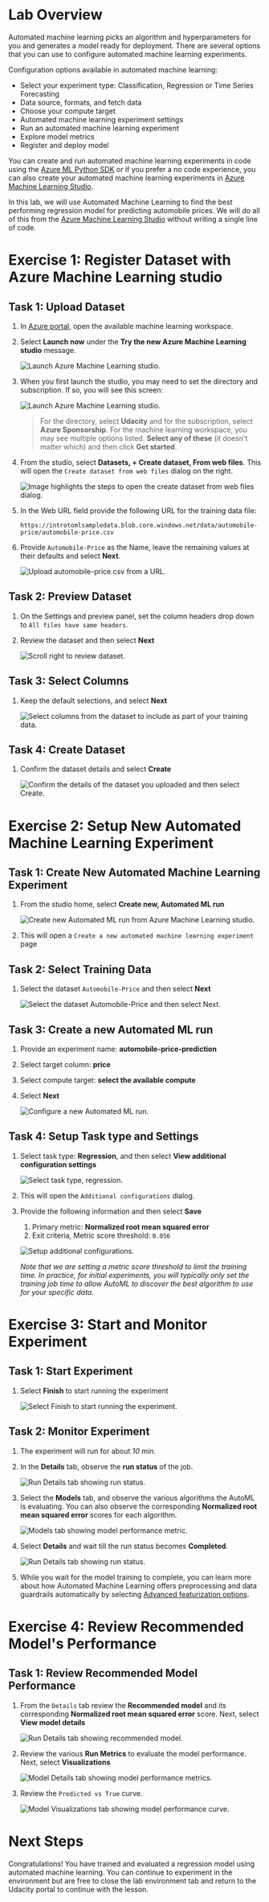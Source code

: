 # Lab Overview

Automated machine learning picks an algorithm and hyperparameters for you and generates a model ready for deployment. There are several options that you can use to configure automated machine learning experiments.

Configuration options available in automated machine learning:

- Select your experiment type: Classification, Regression or Time Series Forecasting
- Data source, formats, and fetch data
- Choose your compute target
- Automated machine learning experiment settings
- Run an automated machine learning experiment
- Explore model metrics
- Register and deploy model

You can create and run automated machine learning experiments in code using the [Azure ML Python SDK](https://docs.microsoft.com/en-us/azure/machine-learning/service/how-to-configure-auto-train) or if you prefer a no code experience, you can also create your automated machine learning experiments in [Azure Machine Learning Studio](https://ml.azure.com/).

In this lab, we will use Automated Machine Learning to find the best performing regression model for predicting automobile prices. We will do all of this from the [Azure Machine Learning Studio](https://ml.azure.com/) without writing a single line of code.

# Exercise 1: Register Dataset with Azure Machine Learning studio

## Task 1: Upload Dataset

1. In [Azure portal](https://portal.azure.com/), open the available machine learning workspace.

2. Select **Launch now** under the **Try the new Azure Machine Learning studio** message.

    ![Launch Azure Machine Learning studio.](images/01a.png 'Launch AML')

3. When you first launch the studio, you may need to set the directory and subscription. If so, you will see this screen:

    ![Launch Azure Machine Learning studio.](images/00.png 'Launch AML')

    > For the directory, select **Udacity** and for the subscription, select **Azure Sponsorship**. For the machine learning workspace, you may see multiple options listed. **Select any of these** (it doesn't matter which) and then click **Get started**.

4. From the studio, select **Datasets, + Create dataset, From web files**. This will open the `Create dataset from web files` dialog on the right.

   ![Image highlights the steps to open the create dataset from web files dialog.](images/04.png 'Create dataset from web files')

5. In the Web URL field provide the following URL for the training data file:

    ```
    https://introtomlsampledata.blob.core.windows.net/data/automobile-price/automobile-price.csv
    ```

6. Provide `Automobile-Price` as the Name, leave the remaining values at their defaults and select **Next**.

    ![Upload automobile-price.csv from a URL.](images/05.png 'Upload dataset')

## Task 2: Preview Dataset

1. On the Settings and preview panel, set the column headers drop down to `All files have same headers`.

2. Review the dataset and then select **Next**

    ![Scroll right to review dataset.](images/06.png 'Review dataset')

## Task 3: Select Columns

1. Keep the default selections, and select **Next**

    ![Select columns from the dataset to include as part of your training data.](images/07.png 'Select columns')

## Task 4: Create Dataset

1. Confirm the dataset details and select **Create**

    ![Confirm the details of the dataset you uploaded and then select Create.](images/08.png 'Confirm and create the dataset')

# Exercise 2: Setup New Automated Machine Learning Experiment

## Task 1: Create New Automated Machine Learning Experiment

1. From the studio home, select **Create new, Automated ML run**

    ![Create new Automated ML run from Azure Machine Learning studio.](images/02.png 'New Automated ML run')

2. This will open a `Create a new automated machine learning experiment` page

## Task 2: Select Training Data

1. Select the dataset `Automobile-Price` and then select **Next**

    ![Select the dataset Automobile-Price and then select Next.](images/09.png 'Select dataset')

## Task 3: Create a new Automated ML run

1. Provide an experiment name: **automobile-price-prediction**

2. Select target column: **price**

3. Select compute target: **select the available compute**

4. Select **Next**

    ![Configure a new Automated ML run.](images/10.png 'Configure Run')

## Task 4: Setup Task type and Settings

1. Select task type: **Regression**, and then select **View additional configuration settings**

    ![Select task type, regression.](images/11.png 'Select task type')

2. This will open the `Additional configurations` dialog.

3. Provide the following information and then select **Save**

   1. Primary metric: **Normalized root mean squared error**
   2. Exit criteria, Metric score threshold: `0.056`

   ![Setup additional configurations.](images/12.png 'Additional configurations')

   *Note that we are setting a metric score threshold to limit the training time. In practice, for initial experiments, you will typically only set the training job time to allow AutoML to discover the best algorithm to use for your specific data.*

# Exercise 3: Start and Monitor Experiment

## Task 1: Start Experiment

1. Select **Finish** to start running the experiment

    ![Select Finish to start running the experiment.](images/13.png 'Start Experiment')

## Task 2: Monitor Experiment

1. The experiment will run for about *10 min*.

2. In the **Details** tab, observe the **run status** of the job.

    ![Run Details tab showing run status.](images/14.png 'Run Details')

3. Select the **Models** tab, and observe the various algorithms the AutoML is evaluating. You can also observe the corresponding **Normalized root mean squared error** scores for each algorithm.

    ![Models tab showing model performance metric.](images/15.png 'Models')

4. Select **Details** and wait till the run status becomes **Completed**.

    ![Run Details tab showing run status.](images/16.png 'Run Details')

5. While you wait for the model training to complete, you can learn more about how Automated Machine Learning offers preprocessing and data guardrails automatically by selecting [Advanced featurization options](https://docs.microsoft.com/en-us/azure/machine-learning/how-to-create-portal-experiments#advanced-featurization-options).

# Exercise 4: Review Recommended Model's Performance

## Task 1: Review Recommended Model Performance

1. From the `Details` tab review the **Recommended model** and its corresponding **Normalized root mean squared error** score. Next, select **View model details**

    ![Run Details tab showing recommended model.](images/17.png 'Recommended Model')

2. Review the various **Run Metrics** to evaluate the model performance. Next, select **Visualizations**

    ![Model Details tab showing model performance metrics.](images/18.png 'Model details')

3. Review the `Predicted vs True` curve.

    ![Model Visualizations tab showing model performance curve.](images/19.png 'Model Performance')

# Next Steps

Congratulations! You have trained and evaluated a regression model using automated machine learning. You can continue to experiment in the environment but are free to close the lab environment tab and return to the Udacity portal to continue with the lesson.
